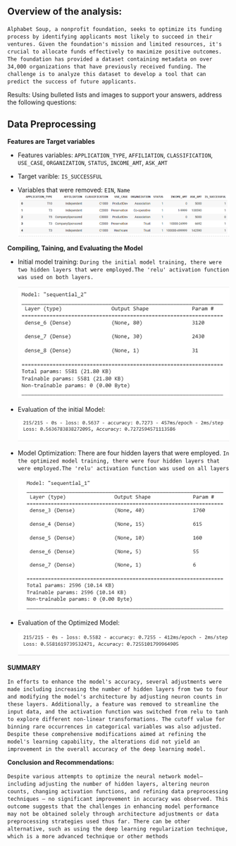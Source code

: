## Overview of the analysis: 
`Alphabet Soup, a nonprofit foundation, seeks to optimize its funding process by identifying applicants most likely to succeed in their ventures. Given the foundation's mission and limited resources, it's crucial to allocate funds effectively to maximize positive outcomes. The foundation has provided a dataset containing metadata on over 34,000 organizations that have previously received funding. The challenge is to analyze this dataset to develop a tool that can predict the success of future applicants.`

Results: Using bulleted lists and images to support your answers, address the following questions:

## Data Preprocessing

__Features are Target variables__
* Features variables: `APPLICATION_TYPE`, `AFFILIATION`, `CLASSIFICATION`, `USE_CASE`, `ORGANIZATION`, `STATUS`, `INCOME_AMT`, `ASK_AMT`
- Target varible: `IS_SUCCESSFUL`

* Variables that were removed:  `EIN`, `Name`
    ![Features and Target Variables](https://github.com/mjardinico/deep-learning-challenge/blob/main/Resources/Images/application_df_drop2.png)

__Compiling, Taining, and Evaluating the Model__
* Initial model training:
    `During the initial model training, there were two hidden layers that were employed.The 'relu' activation function was used on both layers.`

    ![Model Training](https://github.com/mjardinico/deep-learning-challenge/blob/main/Resources/Images/model_structure.png)

* Evaluation of the initial Model:
    
    ![Evaluation of model training](https://github.com/mjardinico/deep-learning-challenge/blob/main/Resources/Images/accuracy_loss_1.png)

* Model Optimization: There are four hidden layers that were employed.
    `In the optimized model training, there were four hidden layers that were employed.The 'relu' activation function was used on all layers`

    ![Model Training Optimization](https://github.com/mjardinico/deep-learning-challenge/blob/main/Resources/Images/model_structure2.png)

* Evaluation of the Optimized Model:

    ![Evaluation of model training](https://github.com/mjardinico/deep-learning-challenge/blob/main/Resources/Images/accuracy_loss_2.png)


__SUMMARY__

`In efforts to enhance the model's accuracy, several adjustments were made including increasing the number of hidden layers from two to four and modifying the model's architecture by adjusting neuron counts in these layers. Additionally, a feature was removed to streamline the input data, and the activation function was switched from relu to tanh to explore different non-linear transformations. The cutoff value for binning rare occurrences in categorical variables was also adjusted. Despite these comprehensive modifications aimed at refining the model's learning capability, the alterations did not yield an improvement in the overall accuracy of the deep learning model.`

__Conclusion and Recommendations:__

`Despite various attempts to optimize the neural network model—including adjusting the number of hidden layers, altering neuron counts, changing activation functions, and refining data preprocessing techniques — no significant improvement in accuracy was observed. This outcome suggests that the challenges in enhancing model performance may not be obtained solely through architecture adjustments or data preprocessing strategies used thus far. There can be other alternative, such as using the deep learning regularization technique, which is a more advanced technique or other methods`

